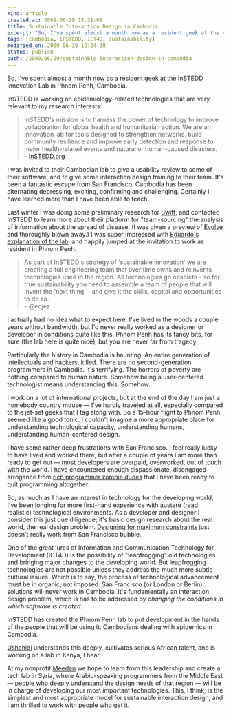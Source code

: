 ```yaml
---
kind: article
created_at: 2009-06-29 15:21:09
title: Sustainable Interaction Design in Cambodia
excerpt: "So, I've spent almost a month now as a resident geek at the <a href='http://instedd.org'>InSTEDD</a> Innovation Lab in Phnom Penh, Cambodia. "
tags: [cambodia, InSTEDD, ICT4D, sustainability]
modified_on: 2009-06-30 12:24:38
status: publish 
path: /2009/06/29/sustainable-interaction-design-in-cambodia
---
```


So, I've spent almost a month now as a resident geek at the <a href="http://instedd.org">InSTEDD</a> Innovation Lab in Phnom Penh, Cambodia. 

InSTEDD is working on epidemiology-related technologies that are very relevant to my research interests:

<blockquote>InSTEDD's mission is to harness the power of technology to improve collaboration for global health and humanitarian action.  We are an innovation lab for tools designed to strengthen networks, build community resilience and improve early detection and response to major health-related events and natural or human-caused disasters. <br /> - <a href="http://instedd.org/">InSTEDD.org</a></blockquote>

I was invited to their Cambodian lab to give a usability review to some of their software, and to give some interaction design training to their team. It's been a fantastic escape from San Francisco. Cambodia has been alternating depressing, exciting, confirming and challenging. Certainly I have learned more than I have been able to teach.

Last winter I was doing some preliminary research for <a href="http://swiftapp.org">Swift</a>, and contacted InSTEDD to learn more about their platform for "team-sourcing" the analysis of information about the spread of disease. (I was given a preview of <a href="http://instedd.org/evolve">Evolve</a> and thoroughly blown away.) I was super impressed with <a href="http://edjez.instedd.org/2008/09/phnom-penh-innovation-lab-team-giving.html">Eduardo's explanation of the lab</a>, and happily jumped at the invitation to work as resident in Phnom Penh.

<blockquote>As part of InSTEDD's strategy of 'sustainable innovation' we are creating a full engineering team that over time owns and reinvents technologies used in the region. All technologies go obsolete - so for true sustainability you need to assemble a team of people that will invent the 'next thing' - and give it the skills, capital and opportunities to do so.
<br /><span class="attribution">- @edjez</span></blockquote> 

I actually had no idea what to expect here. I've lived in the woods a couple years without bandwidth, but I'd never really worked as a designer or developer in conditions quite like this. Phnom Penh has its fancy bits, for sure (the lab here is quite nice), but you are never far from tragedy. 

Particularly the history in Cambodia is haunting. An entire generation of intellectuals and hackers, killed. There are no second-generation programmers in Cambodia. It's terrifying. The horrors of poverty are nothing compared to human nature. Somehow being a user-centered technologist means understanding this. Somehow.

I work on a lot of international projects, but at the end of the day I am just a homebody country mouse &mdash; I've hardly traveled at all, especially compared to the jet-set geeks that I tag along with. So a 15-hour flight to Phnom Penh seemed like a good tonic. I couldn't imagine a more appropriate place for understanding technological capacity, understanding humans, understanding human-centered design.

I have some rather deep frustrations with San Francisco. I feel really lucky to have lived and worked there, but after a couple of years I am more than ready to get out &mdash; most developers are overpaid, overworked, out of touch with the world. I have encountered enough dispassionate, disengaged arrogance from <a href="/2008/12/03/trying-to-quit/">rich programmer zombie dudes</a> that I have been ready to quit programming altogether. 

So, as much as I have an interest in technology for the developing world, I've been longing for more first-hand experience with austere (read: realistic) technological environments. As a developer and designer I consider this just due diligence; it's basic design research about the real world, the real design problem. <a href="/2006/12/06/design-for-maximum-constraints/">Designing for maximum constraints</a> just doesn't really work from San Francisco bubble.

One of the great lures of Information and Communication Technology for Development (ICT4D) is the possibility of "leapfrogging" old technologies and bringing major changes to the developing world. But leapfrogging technologies are not possible unless they address the much more subtle cultural issues. Which is to say, the process of technological advancement must be in organic, not imposed. San Francisco (or London or Berlin) solutions will never work in Cambodia. It's fundamentally an interaction design problem, which is has to be addressed by <em>changing the conditions in which software is created</em>.

InSTEDD has created the Phnom Penh lab to put development in the hands of the people that will be using it: Cambodians dealing with epidemics in Cambodia. 

<a href="http://blog.ushahidi.com">Ushahidi</a> understands this deeply, cultivates serious African talent, and is working on a lab in Kenya, I hear.

At my nonprofit <a href="http://meedan.net">Meedan</a> we hope to learn from this leadership and create a tech lab in Syria, where Arabic-speaking programmers from the Middle East &mdash; people who deeply understand the design needs of that region &mdash; will be in charge of developing our most important technologies. This, I think, is the simplest and most appropriate model for sustainable interaction design, and I am thrilled to work with people who get it.